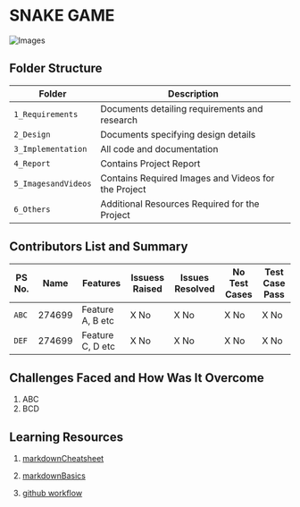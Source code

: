 # **SNAKE GAME**

![Images](5_ImagesandVideos/tictactoe1.png)

## Folder Structure

Folder             | Description
-------------------| -----------------------------------------
`1_Requirements`   | Documents detailing requirements and research
`2_Design`         | Documents specifying design details
`3_Implementation` | All code and documentation
`4_Report`      | Contains Project Report
`5_ImagesandVideos`| Contains Required Images and Videos for the Project
`6_Others` | Additional Resources Required for the Project

## Contributors List and Summary

PS No. |  Name   |    Features    | Issuess Raised |Issues Resolved|No Test Cases|Test Case Pass
-------|---------|----------------|----------------|---------------|-------------|--------------
`ABC` | 274699 | Feature A, B etc    | X No     | X No   |X No   |X No
`DEF` | 274699 | Feature C, D etc    | X No     | X No   |X No   |X No

## Challenges Faced and How Was It Overcome

1. ABC
2. BCD

## Learning Resources

1. [markdownCheatsheet](https://github.com/adam-p/markdown-here/wiki/Markdown-Cheatsheet)

2. [markdownBasics](https://guides.github.com/features/mastering-markdown/)

3. [github workflow](https://docs.github.com/en/actions/learn-github-action)
